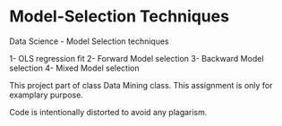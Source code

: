 # Model-Selection Techniques
Data Science - Model Selection techniques

1- OLS regression fit
2- Forward Model selection
3- Backward Model selection
4- Mixed Model selection

This project part of class Data Mining class. This assignment is only for examplary purpose.

Code is intentionally distorted to avoid any plagarism.
